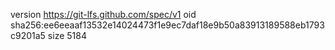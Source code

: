 version https://git-lfs.github.com/spec/v1
oid sha256:ee6eeaaf13532e14024473f1e9ec7daf18e9b50a83913189588eb1793c9201a5
size 5184
